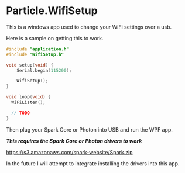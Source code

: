 # Particle.WifiSetup

This is a windows app used to change your WiFi settings over a usb.

Here is a sample on getting this to work.

```c
#include "application.h"
#include "WifiSetup.h"

void setup(void) {
    Serial.begin(115200);

    WifiSetup();
}

void loop(void) {
  WiFiListen();

  // TODO
}
```

Then plug your Spark Core or Photon into USB and run the WPF app.

***This requires the Spark Core or Photon drivers to work***

https://s3.amazonaws.com/spark-website/Spark.zip

In the future I will attempt to integrate installing the drivers into this app.
